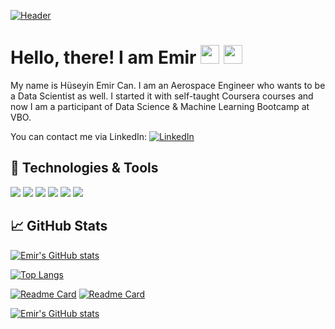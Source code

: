 <p align="center">
  
[![Header](https://www.dataquest.io/wp-content/uploads/2019/05/what-is-data-science-1.jpg "Header" )](https://www.linkedin.com/in/emircan/) 
    
</p>

# Hello, there! I am Emir <img src="https://emojipedia-us.s3.dualstack.us-west-1.amazonaws.com/thumbs/120/google/313/man-astronaut_1f468-200d-1f680.png" width="30px"> <img src="https://raw.githubusercontent.com/MartinHeinz/MartinHeinz/master/wave.gif" width="30px">
My name is Hüseyin Emir Can. I am an Aerospace Engineer who wants to be a Data Scientist as well. I started it with self-taught Coursera courses and now I am a participant of Data Science & Machine Learning Bootcamp at VBO.

You can contact me via LinkedIn: [![LinkedIn][1.1]][1]



## 🔧 Technologies & Tools
![](https://img.shields.io/badge/OS-Windows-informational?style=flat&logo=windows&logoColor=white&color=2bbc8a)
![](https://img.shields.io/badge/Editor-PyCharm-informational?style=flat&logo=pycharm-idea&logoColor=white&color=2bbc8a)
![](https://img.shields.io/badge/Editor-Google_Colab-informational?style=flat&logo=colab&logoColor=white&color=2bbc8a)
![](https://img.shields.io/badge/Code-Python-informational?style=flat&logo=python&logoColor=white&color=2bbc8a)
![](https://img.shields.io/badge/Code-Matlab-informational?style=flat&logo=matlab&logoColor=white&color=2bbc8a)
![](https://img.shields.io/badge/Writer-Medium-informational?style=flat&logo=medium&logoColor=white&color=2bbc8a)

## &#x1f4c8; GitHub Stats

[![Emir's GitHub stats](https://github-readme-stats.vercel.app/api?username=aerospacerr&theme=tokyonight)](https://github.com/aerospacerr/github-readme-stats)


[![Top Langs](https://github-readme-stats.vercel.app/api/top-langs/?username=aerospacerr&theme=jolly)](https://github.com/aerospacerr/github-readme-stats)

[![Readme Card](https://github-readme-stats.vercel.app/api/pin/?username=aerospacerr&repo=github-readme-stats)](https://github.com/aerospacerr/github-readme-stats)
[![Readme Card](https://github-readme-stats.vercel.app/api/pin/?username=anuraghazra&repo=github-readme-stats)](https://github.com/anuraghazra/github-readme-stats)


[1]: https://www.linkedin.com/in/emircan/  

[1.1]: https://img.icons8.com/fluency/24/000000/linkedin.png  
[![Emir's GitHub stats](https://github-readme-stats.vercel.app/api?username=aerospacerr&show_icons=true&theme=tokyonight )](https://github.com/aerospacerr/github-readme-stats)

<!--
**Aerospacerr/Aerospacerr** is a ✨ _special_ ✨ repository because its `README.md` (this file) appears on your GitHub profile.

Here are some ideas to get you started:

- 🔭 I’m currently working on ...
- 🌱 I’m currently learning ...
- 👯 I’m looking to collaborate on ...
- 🤔 I’m looking for help with ...
- 💬 Ask me about ...
- 📫 How to reach me: ...
- 😄 Pronouns: ...
- ⚡ Fun fact: ...

<a href="https://icons8.com/icon/xuvGCOXi8Wyg/linkedin">LinkedIn icon by Icons8</a>[https://www.linkedin.com/in/emircan/]
<a href="https://www.linkedin.com/in/emircan/"><img height="30" src="https://github.com/WaylonWalker/WaylonWalker/blob/main/icon/linkedin.png?raw=true"></a>
-->




